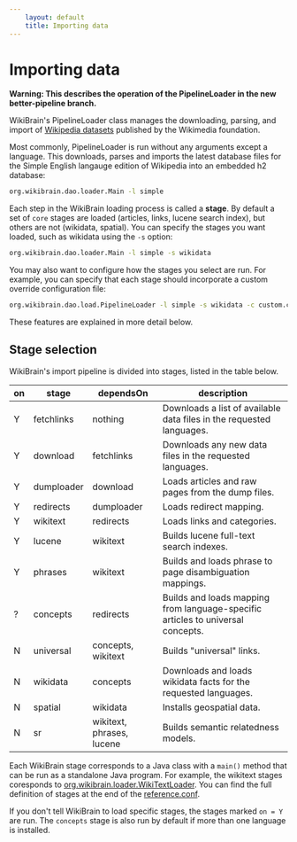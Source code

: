 ```yaml
---
    layout: default
    title: Importing data
---
```

# Importing data

**Warning: This describes the operation of the PipelineLoader in the new better-pipeline branch.**

WikiBrain's PipelineLoader class manages the downloading, parsing, and import of [Wikipedia datasets](http://en.wikipedia.org/wiki/Wikipedia:Database_download) published by the Wikimedia foundation.

Most commonly, PipelineLoader is run without any arguments except a language. This downloads, parses and imports the latest database files for the Simple English langauge edition of Wikipedia into an embedded h2 database:

```bash
org.wikibrain.dao.loader.Main -l simple
```

Each step in the WikiBrain loading process is called a **stage**. 
By default a set of `core` stages are loaded (articles, links, lucene search index), but others are not (wikidata, spatial).
You can specify the stages you want loaded, such as wikidata using the `-s` option:

```bash
org.wikibrain.dao.loader.Main -l simple -s wikidata
```

You may also want to configure how the stages you select are run.
For example, you can specify that each stage should incorporate a custom override configuration file:

```bash
org.wikibrain.dao.load.PipelineLoader -l simple -s wikidata -c custom.conf
```

These features are explained in more detail below.

## Stage selection

WikiBrain's import pipeline is divided into stages, listed in the table below.

| on | stage      | dependsOn     |  description |
|----|------------|---------------|--------------|
| Y | fetchlinks | nothing       | Downloads a list of available data files in the requested languages. |
| Y | download   | fetchlinks    | Downloads any new data files in the requested languages. |
| Y | dumploader | download      | Loads articles and raw pages from the dump files. |
| Y | redirects  | dumploader    | Loads redirect mapping. |
| Y | wikitext   | redirects     | Loads links and categories. |
| Y | lucene     | wikitext      | Builds lucene full-text search indexes. |
| Y | phrases    | wikitext      | Builds and loads phrase to page disambiguation mappings. |
| ? | concepts   | redirects     | Builds and loads mapping from language-specific articles to universal concepts. |
| N | universal  | concepts, wikitext | Builds "universal" links. |
| N | wikidata   | concepts      | Downloads and loads wikidata facts for the requested languages. |
| N | spatial    | wikidata      | Installs geospatial data. |
| N | sr         | wikitext, phrases, lucene | Builds semantic relatedness models. |

Each WikiBrain stage corresponds to a Java class with a `main()` method that can be run as a standalone Java program.
For example, the wikitext stages coresponds to [org.wikibrain.loader.WikiTextLoader](https://github.com/shilad/wikibrain/blob/master/wikibrain-loader/src/main/java/org/wikibrain/loader/WikiTextLoader.java).
You can find the full definition of stages at the end of the [reference.conf](https://github.com/shilad/wikibrain/blob/master/wikibrain-core/src/main/resources/reference.conf).

If you don't tell WikiBrain to load specific stages, the stages marked `on = Y` are run.
The `concepts` stage is also run by default if more than one language is installed.





